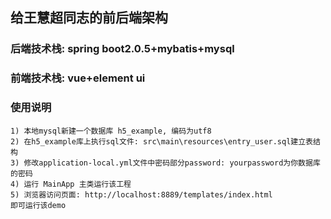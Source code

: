## 给王慧超同志的前后端架构
### 后端技术栈: spring boot2.0.5+mybatis+mysql
### 前端技术栈: vue+element ui
### 使用说明
~~~
1) 本地mysql新建一个数据库 h5_example, 编码为utf8
2) 在h5_example库上执行sql文件: src\main\resources\entry_user.sql建立表结构
3) 修改application-local.yml文件中密码部分password: yourpassword为你数据库的密码
4) 运行 MainApp 主类运行该工程
5) 浏览器访问页面: http://localhost:8889/templates/index.html
即可运行该demo
~~~

